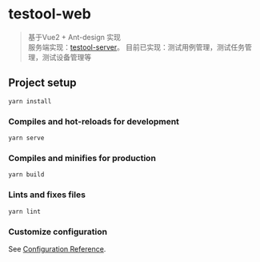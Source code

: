 # testool-web
> 基于Vue2 + Ant-design 实现  
> 服务端实现：[testool-server](https://github.com/yanglikai0806/testool-server)。 
> 目前已实现：测试用例管理，测试任务管理，测试设备管理等

## Project setup
```
yarn install
```

### Compiles and hot-reloads for development
```
yarn serve
```

### Compiles and minifies for production
```
yarn build
```

### Lints and fixes files
```
yarn lint
```

### Customize configuration
See [Configuration Reference](https://cli.vuejs.org/config/).
